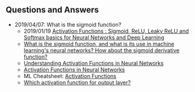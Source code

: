 ## Questions and Answers






- 2019/04/07: What is the sigmoid function?
    - 2019/01/19 [Activation Functions : Sigmoid, ReLU, Leaky ReLU and Softmax basics for Neural Networks and Deep Learning](https://medium.com/@himanshuxd/activation-functions-sigmoid-relu-leaky-relu-and-softmax-basics-for-neural-networks-and-deep-8d9c70eed91e)
    - [What is the sigmoid function, and what is its use in machine learning's neural networks? How about the sigmoid derivative function?](https://www.quora.com/What-is-the-sigmoid-function-and-what-is-its-use-in-machine-learnings-neural-networks-How-about-the-sigmoid-derivative-function)
    - [Understanding Activation Functions in Neural Networks](https://medium.com/the-theory-of-everything/understanding-activation-functions-in-neural-networks-9491262884e0)
    - [Activation Functions in Neural Networks](https://towardsdatascience.com/activation-functions-neural-networks-1cbd9f8d91d6)
    - ML Cheatsheet: [Activation Functions](https://ml-cheatsheet.readthedocs.io/en/latest/activation_functions.html)
    - [Which activation function for output layer?](https://stats.stackexchange.com/questions/218542/which-activation-function-for-output-layer)




